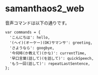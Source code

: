 # samanthaos2_web

音声コマンドは以下の通りです。

```
var commands = {
  'こんにちは': hello,
  '(ヘイ)(オーケー)(OK)サマンサ': greeting,
  'さようなら': googbye,
  '今何時(か教えて)(かな)': currentTime,
  '早口言葉(話して)(を話して)': quickSpeech,
  'もう一回(話して)': repeatLastSentence,
};

```
